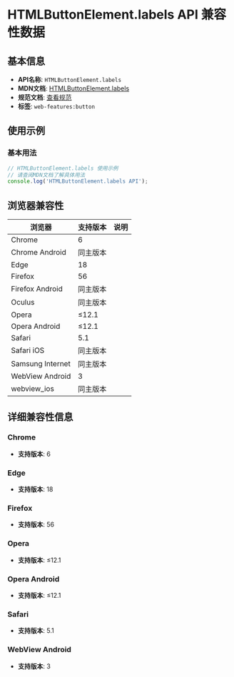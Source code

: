 # HTMLButtonElement.labels API 兼容性数据

## 基本信息

- **API名称**: `HTMLButtonElement.labels`
- **MDN文档**: [HTMLButtonElement.labels](https://developer.mozilla.org/docs/Web/API/HTMLButtonElement/labels)
- **规范文档**: [查看规范](https://html.spec.whatwg.org/multipage/forms.html#dom-lfe-labels-dev)
- **标签**: `web-features:button`

## 使用示例

### 基本用法

```javascript
// HTMLButtonElement.labels 使用示例
// 请查阅MDN文档了解具体用法
console.log('HTMLButtonElement.labels API');
```

## 浏览器兼容性

| 浏览器 | 支持版本 | 说明 |
|--------|----------|------|
| Chrome | 6 |  |
| Chrome Android | 同主版本 |  |
| Edge | 18 |  |
| Firefox | 56 |  |
| Firefox Android | 同主版本 |  |
| Oculus | 同主版本 |  |
| Opera | ≤12.1 |  |
| Opera Android | ≤12.1 |  |
| Safari | 5.1 |  |
| Safari iOS | 同主版本 |  |
| Samsung Internet | 同主版本 |  |
| WebView Android | 3 |  |
| webview_ios | 同主版本 |  |

## 详细兼容性信息

### Chrome

- **支持版本**: 6

### Edge

- **支持版本**: 18

### Firefox

- **支持版本**: 56

### Opera

- **支持版本**: ≤12.1

### Opera Android

- **支持版本**: ≤12.1

### Safari

- **支持版本**: 5.1

### WebView Android

- **支持版本**: 3

